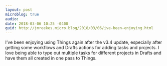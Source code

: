 ```yaml
---
layout: post
microblog: true
audio: 
date: 2018-03-06 10:25 -0400
guid: http://jmreekes.micro.blog/2018/03/06/ive-been-enjoying.html
---
```

I’ve been enjoying using Things again after the v3.4 update, especially after getting some workflows and Drafts actions for adding tasks and projects. I love being able to type out multiple tasks for different projects in Drafts and have them all created in one pass to Things.
